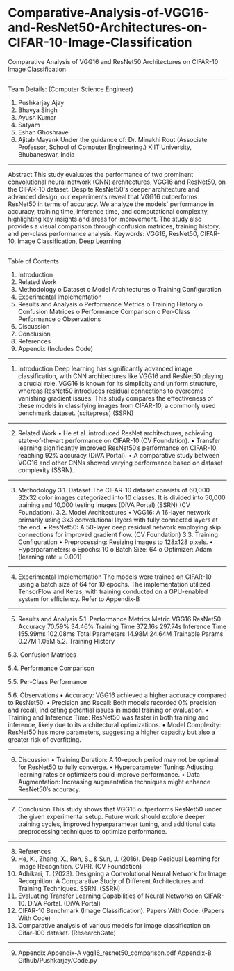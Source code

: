 # Comparative-Analysis-of-VGG16-and-ResNet50-Architectures-on-CIFAR-10-Image-Classification
Comparative Analysis of VGG16 and ResNet50 Architectures on CIFAR-10 Image Classification
________________________________________
Team Details: (Computer Science Engineer)
1. Pushkarjay Ajay  
2. Bhavya Singh
3. Ayush Kumar
4. Satyam
5. Eshan Ghoshrave
6. Ajitab Mayank
Under the guidance of:
Dr. Minakhi Rout (Associate Professor, School of Computer Engineering.)
KIIT University, Bhubaneswar, India
________________________________________
Abstract
This study evaluates the performance of two prominent convolutional neural network (CNN) architectures, VGG16 and ResNet50, on the CIFAR-10 dataset. Despite ResNet50's deeper architecture and advanced design, our experiments reveal that VGG16 outperforms ResNet50 in terms of accuracy. We analyze the models' performance in accuracy, training time, inference time, and computational complexity, highlighting key insights and areas for improvement. The study also provides a visual comparison through confusion matrices, training history, and per-class performance analysis.
Keywords: VGG16, ResNet50, CIFAR-10, Image Classification, Deep Learning
________________________________________
Table of Contents
1.	Introduction
2.	Related Work
3.	Methodology 
o	Dataset
o	Model Architectures
o	Training Configuration
4.	Experimental Implementation
5.	Results and Analysis 
o	Performance Metrics
o	Training History
o	Confusion Matrices
o	Performance Comparison
o	Per-Class Performance
o	Observations
6.	Discussion
7.	Conclusion
8.	References
9.	Appendix (Includes Code)
________________________________________
1. Introduction
Deep learning has significantly advanced image classification, with CNN architectures like VGG16 and ResNet50 playing a crucial role. VGG16 is known for its simplicity and uniform structure, whereas ResNet50 introduces residual connections to overcome vanishing gradient issues. This study compares the effectiveness of these models in classifying images from CIFAR-10, a commonly used benchmark dataset. (scitepress) (SSRN)
________________________________________
2. Related Work
•	He et al. introduced ResNet architectures, achieving state-of-the-art performance on CIFAR-10 (CV Foundation).
•	Transfer learning significantly improved ResNet50’s performance on CIFAR-10, reaching 92% accuracy (DiVA Portal).
•	A comparative study between VGG16 and other CNNs showed varying performance based on dataset complexity (SSRN).
________________________________________
3. Methodology
3.1. Dataset
The CIFAR-10 dataset consists of 60,000 32x32 color images categorized into 10 classes. It is divided into 50,000 training and 10,000 testing images (DiVA Portal) (SSRN) (CV Foundation).
3.2. Model Architectures
•	VGG16: A 16-layer network primarily using 3x3 convolutional layers with fully connected layers at the end.
•	ResNet50: A 50-layer deep residual network employing skip connections for improved gradient flow. (CV Foundation)
3.3. Training Configuration
•	Preprocessing: Resizing images to 128x128 pixels.
•	Hyperparameters: 
o	Epochs: 10
o	Batch Size: 64
o	Optimizer: Adam (learning rate = 0.001)
________________________________________
4. Experimental Implementation
The models were trained on CIFAR-10 using a batch size of 64 for 10 epochs. The implementation utilized TensorFlow and Keras, with training conducted on a GPU-enabled system for efficiency.
Refer to Appendix-B

________________________________________
5. Results and Analysis
5.1. Performance Metrics
Metric	VGG16	ResNet50
Accuracy	70.59%	34.46%
Training Time	372.16s	297.74s
Inference Time	155.99ms	102.08ms
Total Parameters	14.98M	24.64M
Trainable Params	0.27M	1.05M
5.2. Training History
 
5.3. Confusion Matrices
 
5.4. Performance Comparison
 
5.5. Per-Class Performance
 
5.6. Observations
•  Accuracy: VGG16 achieved a higher accuracy compared to ResNet50. 
•  Precision and Recall: Both models recorded 0% precision and recall, indicating potential issues in model training or evaluation. 
•  Training and Inference Time: ResNet50 was faster in both training and inference, likely due to its architectural optimizations. 
•  Model Complexity: ResNet50 has more parameters, suggesting a higher capacity but also a greater risk of overfitting.
________________________________________
6. Discussion
•	Training Duration: A 10-epoch period may not be optimal for ResNet50 to fully converge.
•	Hyperparameter Tuning: Adjusting learning rates or optimizers could improve performance.
•	Data Augmentation: Increasing augmentation techniques might enhance ResNet50’s accuracy.
________________________________________
7. Conclusion
This study shows that VGG16 outperforms ResNet50 under the given experimental setup. Future work should explore deeper training cycles, improved hyperparameter tuning, and additional data preprocessing techniques to optimize performance.
________________________________________
8. References
1.	He, K., Zhang, X., Ren, S., & Sun, J. (2016). Deep Residual Learning for Image Recognition. CVPR. (CV Foundation)
2.	Adhikari, T. (2023). Designing a Convolutional Neural Network for Image Recognition: A Comparative Study of Different Architectures and Training Techniques. SSRN. (SSRN)
3.	Evaluating Transfer Learning Capabilities of Neural Networks on CIFAR-10. DiVA Portal. (DiVA Portal)
4.	CIFAR-10 Benchmark (Image Classification). Papers With Code. (Papers With Code)
5.	Comparative analysis of various models for image classification on Cifar-100 dataset. (ResearchGate)
________________________________________
9. Appendix
	Appendix-A
	vgg16_resnet50_comparison.pdf
Appendix-B
Github/Pushkarjay/Code.py


